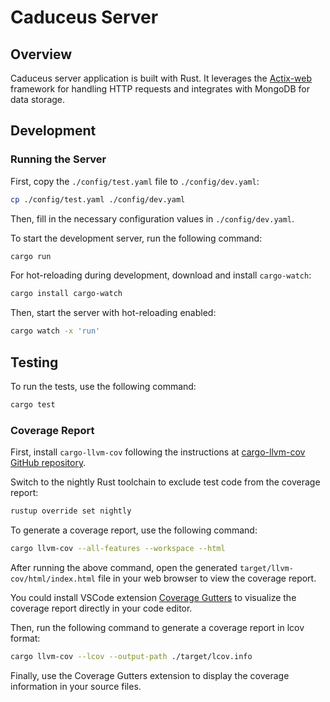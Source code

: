 # Caduceus Server

## Overview

Caduceus server application is built with Rust. It leverages the [Actix-web](https://actix.rs) framework for handling HTTP requests and integrates with MongoDB for data storage.

## Development

### Running the Server

First, copy the `./config/test.yaml` file to `./config/dev.yaml`:

```bash
cp ./config/test.yaml ./config/dev.yaml
```

Then, fill in the necessary configuration values in `./config/dev.yaml`.

To start the development server, run the following command:

```bash
cargo run
```

For hot-reloading during development, download and install `cargo-watch`:

```bash
cargo install cargo-watch
```

Then, start the server with hot-reloading enabled:

```bash
cargo watch -x 'run'
```

## Testing

To run the tests, use the following command:

```bash
cargo test
```

### Coverage Report

First, install `cargo-llvm-cov` following the instructions at [cargo-llvm-cov GitHub repository](https://github.com/taiki-e/cargo-llvm-cov?tab=readme-ov-file#from-source).

Switch to the nightly Rust toolchain to exclude test code from the coverage report:

```bash
rustup override set nightly
```

To generate a coverage report, use the following command:

```bash
cargo llvm-cov --all-features --workspace --html
```

After running the above command, open the generated `target/llvm-cov/html/index.html` file in your web browser to view the coverage report.

You could install VSCode extension [Coverage Gutters](https://marketplace.visualstudio.com/items?itemName=ryanluker.vscode-coverage-gutters) to visualize the coverage report directly in your code editor.

Then, run the following command to generate a coverage report in lcov format:

```bash
cargo llvm-cov --lcov --output-path ./target/lcov.info
```

Finally, use the Coverage Gutters extension to display the coverage information in your source files.
